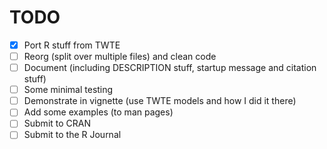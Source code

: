 # TODO
- [x] Port R stuff from TWTE
- [ ] Reorg (split over multiple files) and clean code
- [ ] Document (including DESCRIPTION stuff, startup message and citation stuff)
- [ ] Some minimal testing
- [ ] Demonstrate in vignette (use TWTE models and how I did it there)
- [ ] Add some examples (to man pages)
- [ ] Submit to CRAN
- [ ] Submit to the R Journal
